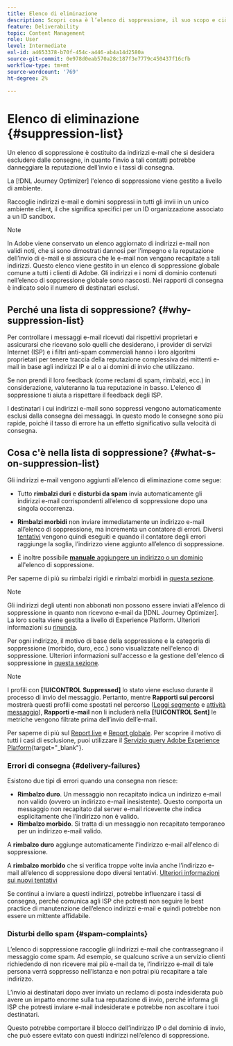 ```yaml
---
title: Elenco di eliminazione
description: Scopri cosa è l’elenco di soppressione, il suo scopo e ciò che è incluso in esso.
feature: Deliverability
topic: Content Management
role: User
level: Intermediate
exl-id: a4653378-b70f-454c-a446-ab4a14d2580a
source-git-commit: 0e978d0eab570a28c187f3e7779c450437f16cfb
workflow-type: tm+mt
source-wordcount: '769'
ht-degree: 2%

---
```


# Elenco di eliminazione {#suppression-list}

Un elenco di soppressione è costituito da indirizzi e-mail che si desidera escludere dalle consegne, in quanto l’invio a tali contatti potrebbe danneggiare la reputazione dell’invio e i tassi di consegna.

La [!DNL Journey Optimizer] l&#39;elenco di soppressione viene gestito a livello di ambiente.

Raccoglie indirizzi e-mail e domini soppressi in tutti gli invii in un unico ambiente client, il che significa specifici per un ID organizzazione associato a un ID sandbox.

>[!NOTE]
>
>In Adobe viene conservato un elenco aggiornato di indirizzi e-mail non validi noti, che si sono dimostrati dannosi per l’impegno e la reputazione dell’invio di e-mail e si assicura che le e-mail non vengano recapitate a tali indirizzi. Questo elenco viene gestito in un elenco di soppressione globale comune a tutti i clienti di Adobe. Gli indirizzi e i nomi di dominio contenuti nell’elenco di soppressione globale sono nascosti. Nei rapporti di consegna è indicato solo il numero di destinatari esclusi.

## Perché una lista di soppressione? {#why-suppression-list}

Per controllare i messaggi e-mail ricevuti dai rispettivi proprietari e assicurarsi che ricevano solo quelli che desiderano, i provider di servizi Internet (ISP) e i filtri anti-spam commerciali hanno i loro algoritmi proprietari per tenere traccia della reputazione complessiva dei mittenti e-mail in base agli indirizzi IP e al o ai domini di invio che utilizzano.

Se non prendi il loro feedback (come reclami di spam, rimbalzi, ecc.) in considerazione, valuteranno la tua reputazione in basso. L&#39;elenco di soppressione ti aiuta a rispettare il feedback degli ISP.

I destinatari i cui indirizzi e-mail sono soppressi vengono automaticamente esclusi dalla consegna dei messaggi. In questo modo le consegne sono più rapide, poiché il tasso di errore ha un effetto significativo sulla velocità di consegna.

## Cosa c&#39;è nella lista di soppressione? {#what-s-on-suppression-list}

Gli indirizzi e-mail vengono aggiunti all’elenco di eliminazione come segue:

* Tutto **rimbalzi duri** e **disturbi da spam** invia automaticamente gli indirizzi e-mail corrispondenti all’elenco di soppressione dopo una singola occorrenza.

* **Rimbalzi morbidi** non inviare immediatamente un indirizzo e-mail all’elenco di soppressione, ma incrementa un contatore di errori. Diversi [tentativi](../configuration/retries.md) vengono quindi eseguiti e quando il contatore degli errori raggiunge la soglia, l’indirizzo viene aggiunto all’elenco di soppressione.

* È inoltre possibile [**manuale** aggiungere un indirizzo o un dominio](../configuration/manage-suppression-list.md#add-addresses-and-domains) all&#39;elenco di soppressione.

Per saperne di più su rimbalzi rigidi e rimbalzi morbidi in [questa sezione](#delivery-failures).

>[!NOTE]
>
>Gli indirizzi degli utenti non abbonati non possono essere inviati all’elenco di soppressione in quanto non ricevono e-mail da [!DNL Journey Optimizer]. La loro scelta viene gestita a livello di Experience Platform. Ulteriori informazioni su [rinuncia](../messages/consent.md).

Per ogni indirizzo, il motivo di base della soppressione e la categoria di soppressione (morbido, duro, ecc.) sono visualizzate nell&#39;elenco di soppressione. Ulteriori informazioni sull&#39;accesso e la gestione dell&#39;elenco di soppressione in [questa sezione](../configuration/manage-suppression-list.md).

>[!NOTE]
>
>I profili con **[!UICONTROL Suppressed]** lo stato viene escluso durante il processo di invio del messaggio. Pertanto, mentre **Rapporti sui percorsi** mostrerà questi profili come spostati nel percorso ([Leggi segmento](../building-journeys/read-segment.md) e [attività messaggio](../building-journeys/journeys-message.md)), **Rapporti e-mail** non li includerà nella **[!UICONTROL Sent]** le metriche vengono filtrate prima dell’invio dell’e-mail.
>
>Per saperne di più sul [Report live](../reports/live-report.md) e [Report globale](../reports/global-report.md). Per scoprire il motivo di tutti i casi di esclusione, puoi utilizzare il [Servizio query Adobe Experience Platform](https://experienceleague.adobe.com/docs/experience-platform/query/api/getting-started.html){target=&quot;_blank&quot;}.

### Errori di consegna {#delivery-failures}

Esistono due tipi di errori quando una consegna non riesce:

* **Rimbalzo duro**. Un messaggio non recapitato indica un indirizzo e-mail non valido (ovvero un indirizzo e-mail inesistente). Questo comporta un messaggio non recapitato dal server e-mail ricevente che indica esplicitamente che l’indirizzo non è valido.
* **Rimbalzo morbido**. Si tratta di un messaggio non recapitato temporaneo per un indirizzo e-mail valido.

A **rimbalzo duro** aggiunge automaticamente l&#39;indirizzo e-mail all&#39;elenco di soppressione.

A **rimbalzo morbido** <!--or an **ignored** error--> che si verifica troppe volte invia anche l’indirizzo e-mail all’elenco di soppressione dopo diversi tentativi. [Ulteriori informazioni sui nuovi tentativi](../configuration/retries.md)

Se continui a inviare a questi indirizzi, potrebbe influenzare i tassi di consegna, perché comunica agli ISP che potresti non seguire le best practice di manutenzione dell’elenco indirizzi e-mail e quindi potrebbe non essere un mittente affidabile.

### Disturbi dello spam {#spam-complaints}

L’elenco di soppressione raccoglie gli indirizzi e-mail che contrassegnano il messaggio come spam. Ad esempio, se qualcuno scrive a un servizio clienti richiedendo di non ricevere mai più e-mail da te, l’indirizzo e-mail di tale persona verrà soppresso nell’istanza e non potrai più recapitare a tale indirizzo.

L’invio ai destinatari dopo aver inviato un reclamo di posta indesiderata può avere un impatto enorme sulla tua reputazione di invio, perché informa gli ISP che potresti inviare e-mail indesiderate e potrebbe non ascoltare i tuoi destinatari.

Questo potrebbe comportare il blocco dell’indirizzo IP o del dominio di invio, che può essere evitato con questi indirizzi nell’elenco di soppressione.
